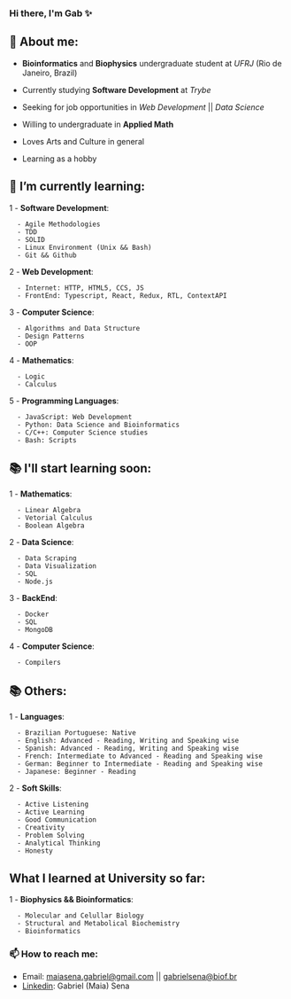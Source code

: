 ### Hi there, I'm Gab ✨

## 🔬  About me:

   - **Bioinformatics** and **Biophysics** undergraduate student at _UFRJ_ (Rio de Janeiro, Brazil)
  
   - Currently studying **Software Development** at _Trybe_
  
   - Seeking for job opportunities in _Web Development_ || _Data Science_
  
   - Willing to undergraduate in **Applied Math**
  
   - Loves Arts and Culture in general
  
   - Learning as a hobby
  

## 🌱 I’m currently learning:

  1 - **Software Development**:
  
      - Agile Methodologies
      - TDD
      - SOLID
      - Linux Environment (Unix && Bash)
      - Git && Github
  
  2 - **Web Development**:
      
      - Internet: HTTP, HTML5, CCS, JS
      - FrontEnd: Typescript, React, Redux, RTL, ContextAPI
  
  3 - **Computer Science**:
  
      - Algorithms and Data Structure
      - Design Patterns
      - OOP
      
  4 - **Mathematics**:
  
      - Logic
      - Calculus
      
  5 - **Programming Languages**:
  
      - JavaScript: Web Development
      - Python: Data Science and Bioinformatics
      - C/C++: Computer Science studies
      - Bash: Scripts


## 📚 I'll start learning soon:
   
   1 - **Mathematics**:
      
      - Linear Algebra
      - Vetorial Calculus
      - Boolean Algebra
  
   2 - **Data Science**:
      
      - Data Scraping
      - Data Visualization
      - SQL
      - Node.js
   
   3 - **BackEnd**:
   
      - Docker
      - SQL
      - MongoDB
   
   4 - **Computer Science**:
      
      - Compilers

## 📚  Others: 
  
  1 - **Languages**:
      
      - Brazilian Portuguese: Native
      - English: Advanced - Reading, Writing and Speaking wise
      - Spanish: Advanced - Reading, Writing and Speaking wise
      - French: Intermediate to Advanced - Reading and Speaking wise
      - German: Beginner to Intermediate - Reading and Speaking wise
      - Japanese: Beginner - Reading
      
  2 - **Soft Skills**:
      
      - Active Listening
      - Active Learning
      - Good Communication
      - Creativity
      - Problem Solving
      - Analytical Thinking
      - Honesty
       
## What I learned at University so far:
   
   1 - **Biophysics && Bioinformatics**:
      
      - Molecular and Celullar Biology
      - Structural and Metabolical Biochemistry
      - Bioinformatics
      
    
### 📫 How to reach me:
      
   - Email: maiasena.gabriel@gmail.com || gabrielsena@biof.br
   - <a href="https://www.linkedin.com/in/gabrielsenaoficial/" target="_blank">Linkedin</a>: Gabriel (Maia) Sena

